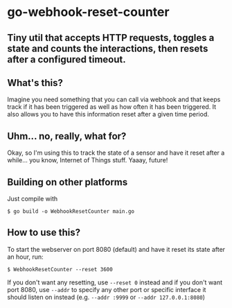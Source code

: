 # go-webhook-reset-counter
## Tiny util that accepts HTTP requests, toggles a state and counts the interactions, then resets after a configured timeout.

## What's this?

Imagine you need something that you can call via webhook and that keeps track if it has been triggered as well as how often it has been triggered.
It also allows you to have this information reset after a given time period.

## Uhm... no, really, what for?

Okay, so I'm using this to track the state of a sensor and have it reset after a while... you know, Internet of Things stuff. Yaaay, future!

## Building on other platforms

Just compile with
```shell
$ go build -o WebhookResetCounter main.go
```

## How to use this?

To start the webserver on port 8080 (default) and have it reset its state after an hour, run:

```shell
$ WebhookResetCounter --reset 3600
```

If you don't want any resetting, use `--reset 0` instead and if you don't want port 8080, use `--addr` to specify any other port or specific interface it should listen on instead (e.g. `--addr :9999` or `--addr 127.0.0.1:8080`)
